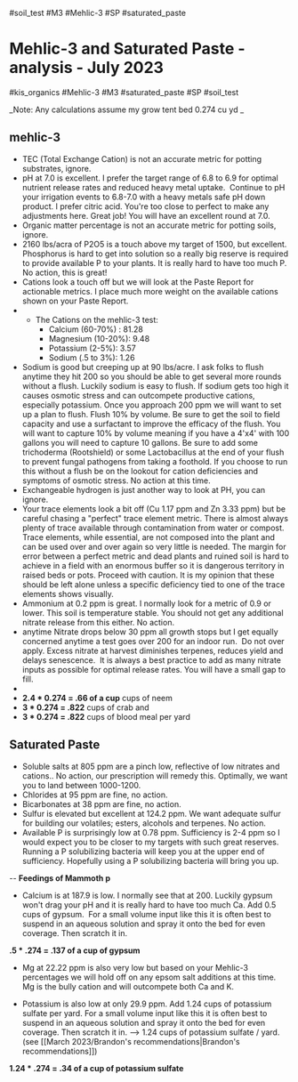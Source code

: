 #soil_test  #M3 #Mehlic-3 #SP #saturated_paste 
# Mehlic-3 and Saturated Paste - analysis - July 2023
#kis_organics #Mehlic-3 #M3 #saturated_paste #SP #soil_test 

_Note: Any calculations assume my grow tent bed 0.274 cu yd _
## mehlic-3

- TEC (Total Exchange Cation) is not an accurate metric for potting substrates, ignore.
- pH at 7.0 is excellent. I prefer the target range of 6.8 to 6.9 for optimal nutrient release rates and reduced heavy metal uptake.  Continue to pH your irrigation events to 6.8-7.0 with a heavy metals safe pH down product. I prefer citric acid. You're too close to perfect to make any adjustments here. Great job! You will have an excellent round at 7.0.
- Organic matter percentage is not an accurate metric for potting soils, ignore. 
- 2160 lbs/acra of P2O5 is a touch above my target of 1500, but excellent. Phosphorus is hard to get into solution so a really big reserve is required to provide available P to your plants. It is really hard to have too much P. No action, this is great! 
- Cations look a touch off but we will look at the Paste Report for actionable metrics. I place much more weight on the available cations shown on your Paste Report. 
-	- The Cations on the mehlic-3 test:
		- Calcium (60-70%) : 81.28
		- Magnesium (10-20%): 9.48
		- Potassium (2-5%): 3.57
		- Sodium (.5 to 3%): 1.26
- Sodium is good but creeping up at 90 lbs/acre. I ask folks to flush anytime they hit 200 so you should be able to get several more rounds without a flush. Luckily sodium is easy to flush. If sodium gets too high it causes osmotic stress and can outcompete productive cations, especially potassium. Once you approach 200 ppm we will want to set up a plan to flush. Flush 10% by volume. Be sure to get the soil to field capacity and use a surfactant to improve the efficacy of the flush. You will want to capture 10% by volume meaning if you have a 4'x4' with 100 gallons you will need to capture 10 gallons. Be sure to add some trichoderma (Rootshield) or some Lactobacillus at the end of your flush to prevent fungal pathogens from taking a foothold. If you choose to run this without a flush be on the lookout for cation deficiencies and symptoms of osmotic stress. No action at this time.
- Exchangeable hydrogen is just another way to look at PH, you can ignore.
- Your trace elements look a bit off (Cu 1.17 ppm and Zn 3.33 ppm) but be careful chasing a "perfect" trace element metric. There is almost always plenty of trace available through contamination from water or compost. Trace elements, while essential, are not composed into the plant and can be used over and over again so very little is needed. The margin for error between a perfect metric and dead plants and ruined soil is hard to achieve in a field with an enormous buffer so it is dangerous territory in raised beds or pots. Proceed with caution. It is my opinion that these should be left alone unless a specific deficiency tied to one of the trace elements shows visually. 
- Ammonium at 0.2 ppm is great. I normally look for a metric of 0.9 or lower. This soil is temperature stable. You should not get any additional nitrate release from this either. No action.
-  anytime Nitrate drops below 30 ppm all growth stops but I get equally concerned anytime a test goes over 200 for an indoor run.  Do not over apply. Excess nitrate at harvest diminishes terpenes, reduces yield and delays senescence.  It is always a best practice to add as many nitrate inputs as possible for optimal release rates. You will have a small gap to fill.
-
- **2.4 * 0.274 = .66 of a cup** cups of neem
- **3 * 0.274 = .822** cups of crab and 
- **3 * 0.274 = .822** cups of blood meal per yard

## Saturated Paste
- Soluble salts at 805 ppm are a pinch low, reflective of low nitrates and cations.. No action, our prescription will remedy this. Optimally, we want you to land between 1000-1200.
- Chlorides at 95 ppm are fine, no action.
- Bicarbonates at 38 ppm are fine, no action.
- Sulfur is elevated but excellent at 124.2 ppm. We want adequate sulfur for building our volatiles; esters, alcohols and terpenes. No action.
- Available P is surprisingly low at 0.78 ppm. Sufficiency is 2-4 ppm so I would expect you to be closer to my targets with such great reserves. Running a P solubilizing bacteria will keep you at the upper end of sufficiency. Hopefully using a P solubilizing bacteria will bring you up. 

-- **Feedings of Mammoth p**

- Calcium is at 187.9 is low. I normally see that at 200. Luckily gypsum won't drag your pH and it is really hard to have too much Ca. Add 0.5 cups of gypsum.  For a small volume input like this it is often best to suspend in an aqueous solution and spray it onto the bed for even coverage. Then scratch it in.


**.5 * .274 = .137 of a cup of gypsum**

- Mg at 22.22 ppm is also very low but based on your Mehlic-3 percentages we will hold off on any epsom salt additions at this time. Mg is the bully cation and will outcompete both Ca and K. 

- Potassium is also low at only 29.9 ppm. Add 1.24 cups of potassium sulfate per yard. For a small volume input like this it is often best to suspend in an aqueous solution and spray it onto the bed for even coverage. Then scratch it in.
--> 1.24 cups of potassium sulfate / yard.  (see [[March 2023/Brandon's recommendations|Brandon's recommendations]]) 

**1.24 * .274 = .34 of a cup of potassium sulfate**